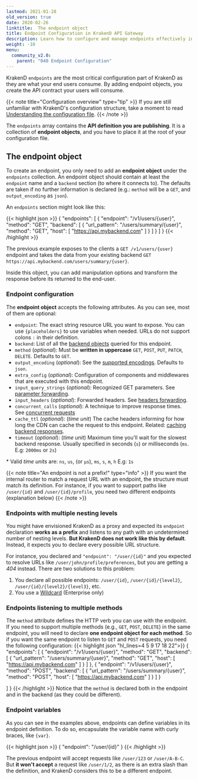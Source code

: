 ```yaml
---
lastmod: 2021-01-28
old_version: true
date: 2020-02-26
linktitle:  The endpoint object
title: Endpoint Configuration in KrakenD API Gateway
description: Learn how to configure and manage endpoints effectively in KrakenD API Gateway, enabling seamless integration and orchestration of microservices.
weight: -10
menu:
  community_v2.0:
    parent: "040 Endpoint Configuration"
---
```

KrakenD `endpoints` are the most critical configuration part of KrakenD as they are what your end users consume. By adding endpoint objects, you create the API contract your users will consume.

{{< note title="Configuration overview" type="tip" >}}
If you are still unfamiliar with KrakenD's configuration structure, take a moment to read [Understanding the configuration file](/docs/v2.0/configuration/structure/).
{{< /note >}}

The `endpoints` array contains the **API definition you are publishing**. It is a collection of **endpoint objects**, and you have to place it at the root of your configuration file.


## The endpoint object

To create an endpoint, you only need to add an **endpoint object** under the `endpoints` collection. An endpoint object should contain at least the `endpoint` name and a `backend` section (to where it connects to). The defaults are taken if no further information is declared (e.g.: `method` will be a `GET`, and `output_encoding` as `json`).

An `endpoints` section might look like this:

{{< highlight json >}}
{
  "endpoints": [
    {
      "endpoint": "/v1/users/{user}",
      "method": "GET",
      "backend": [
        {
          "url_pattern": "/users/summary/{user}",
          "method": "GET",
          "host": [
            "https://api.mybackend.com"
          ]
        }
      ]
    }
  ]
}
{{< /highlight >}}


The previous example exposes to the clients a `GET /v1/users/{user}` endpoint and takes the data from your existing backend `GET https://api.mybackend.com/users/summary/{user}`.

Inside this object, you can add manipulation options and transform the response before its returned to the end-user.

### Endpoint configuration
The **endpoint object** accepts the following attributes. As you can see, most of them are optional:

- `endpoint`: The exact string resource URL you want to expose. You can use `{placeholders}` to use variables when needed. URLs do not support colons `:` in their definition.
- `backend`: List of all the [backend objects](/docs/v2.0/backends/) queried for this endpoint.
- `method` (*optional*): Must be **written in uppercase** `GET`, `POST`, `PUT`, `PATCH`, `DELETE`. Defaults to `GET`.
- `output_encoding` (*optional*): See the [supported encodings](/docs/v2.0/endpoints/content-types/). Defaults to `json`.
- `extra_config` (*optional*): Configuration of components and middlewares that are executed with this endpoint.
- `input_query_strings` (*optional*): Recognized GET parameters. See [parameter forwarding](/docs/v2.0/endpoints/parameter-forwarding/).
- `input_headers` (*optional*): Forwarded headers. See [headers forwarding](/docs/v2.0/endpoints/parameter-forwarding/#headers-forwarding).
- `concurrent_calls` (*optional*): A technique to improve response times. See [concurrent requests](/docs/v2.0/endpoints/concurrent-requests/)
- `cache_ttl` (*optional*): (*time unit*) The cache headers informing for how long the CDN can cache the request to this endpoint. Related: [caching backend responses](/docs/v2.0/backends/caching/).
- `timeout` (*optional*): (*time unit*) Maximum time you'll wait for the slowest backend response. Usually specified in seconds (`s`) or milliseconds (`ms`. E.g: `2000ms` or `2s`)

\* Valid _time units_ are: `ns`, `us`, (or `µs`), `ms`, `s`, `m`, `h` E.g: `1s`


{{< note title="An endpoint is not a prefix!" type="info" >}}
If you want the internal router to match a request URL with an endpoint, the structure must match its definition. For instance, if you want to support paths like `/user/{id}` and `/user/{id}/profile`, you need two different endpoints (explanation below)
{{< /note >}}

### Endpoints with multiple nesting levels
You might have envisioned KrakenD as a proxy and expected its `endpoint` declaration **works as a prefix** and listens to any path with an undetermined number of nesting levels. **But KrakenD does not work like this by default**. Instead, it expects you to declare every possible URL structure.

For instance, you declared and `"endpoint": "/user/{id}"` and you expected to resolve URLs like `/user/john/profile/preferences`, but you are getting a *404* instead. There are two solutions to this problem:

1. You declare all possible endpoints: `/user/{id}`, `/user/{id}/{level2}`, `/user/{id}/{level2}/{level3}`, etc.
2. You use a [Wildcard](/docs/enterprise/v2.0/endpoints/wildcard/) (Enterprise only)


### Endpoints listening to multiple methods

The `method` attribute defines the HTTP verb you can use with the endpoint. If you need to support multiple methods (e.g.,  `GET`, `POST`, `DELETE`) in the same endpoint, you will need to declare **one endpoint object for each method**. So if you want the same endpoint to listen to `GET` and `POST` requests, you need the following configuration:
{{< highlight json "hl_lines=4 5 9 17 18 22">}}
{
  "endpoints": [
    {
      "endpoint": "/v1/users/{user}",
      "method": "GET",
      "backend": [
        {
          "url_pattern": "/users/summary/{user}",
          "method": "GET",
          "host": [
            "https://api.mybackend.com"
          ]
        }
      ]
    },
    {
      "endpoint": "/v1/users/{user}",
      "method": "POST",
      "backend": [
        {
          "url_pattern": "/users/summary/{user}",
          "method": "POST",
          "host": [
            "https://api.mybackend.com"
          ]
        }
      ]
    }

  ]
}
{{< /highlight >}}
Notice that the `method` is declared both in the endpoint and in the backend (as they could be different).

### Endpoint variables

As you can see in the examples above, endpoints can define variables in its endpoint definition. To do so, encapsulate the variable name with curly braces, like `{var}`.

{{< highlight json >}}
{
  "endpoint": "/user/{id}"
}
{{< /highlight >}}


The previous endpoint will accept requests like `/user/123` or `/user/A-B-C`. But **it won't accept** a request like `/user/1/2`, as there is an extra slash than the definition, and KrakenD considers this to be a different endpoint.
